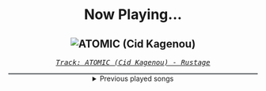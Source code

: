 <div align="center"> 
<h1>Now Playing...</h1>

![ATOMIC (Cid Kagenou)](https://i.scdn.co/image/ab67616d00001e024e89cb92133f2906d70c10d9)
--
_<samp><a href="https://open.spotify.com/track/3y87XLBZrdLHnOgzSb0Xan">Track: ATOMIC (Cid Kagenou) - Rustage</a></samp>_

<div style="border: 1px #4B5054 solid"></div>
<details>
  <summary>
    Previous played songs
  </summary>
  <table>
    <thead>
      <tr>
        <th>
          Artist
        </th>
        <th>
          Song
        </th>
        <th>
          Link
        </th>
      </tr>
    </thead>
    <tbody>
      <tr><td>Rustage</td><td>ATOMIC (Cid Kagenou)</td><td><a href="https://open.spotify.com/track/3y87XLBZrdLHnOgzSb0Xan">https://open.spotify.com/track/3y87XLBZrdLHnOgzSb0Xan</a></td></tr><tr><td>GAUPA</td><td>Lion's Thorn</td><td><a href="https://open.spotify.com/track/3EdxTUlOf9Rg784UZBW6Ir">https://open.spotify.com/track/3EdxTUlOf9Rg784UZBW6Ir</a></td></tr><tr><td>Shining</td><td>Chief Rebel Angel</td><td><a href="https://open.spotify.com/track/4szPYZmj6OIASA80fLsK57">https://open.spotify.com/track/4szPYZmj6OIASA80fLsK57</a></td></tr><tr><td>ODC</td><td>My Only Fan</td><td><a href="https://open.spotify.com/track/4xGqlQnvwKTCFweivBY92U">https://open.spotify.com/track/4xGqlQnvwKTCFweivBY92U</a></td></tr><tr><td>TSS</td><td>Breaking Bones</td><td><a href="https://open.spotify.com/track/70wYtOYfnQpfkeGF7AFpqY">https://open.spotify.com/track/70wYtOYfnQpfkeGF7AFpqY</a></td></tr><tr><td>Znous</td><td>Din Acharon דין אחרון</td><td><a href="https://open.spotify.com/track/6WVq8Bt6pOGvdPSmhsNsFN">https://open.spotify.com/track/6WVq8Bt6pOGvdPSmhsNsFN</a></td></tr><tr><td>Rise Of The Northstar</td><td>Back 2 Basics</td><td><a href="https://open.spotify.com/track/4yY4tbcSXziTwr0UnC1bvq">https://open.spotify.com/track/4yY4tbcSXziTwr0UnC1bvq</a></td></tr><tr><td>Sunmancer</td><td>Siberian Kiss</td><td><a href="https://open.spotify.com/track/4k3HDhC2PqH7AgvF6ZJzum">https://open.spotify.com/track/4k3HDhC2PqH7AgvF6ZJzum</a></td></tr><tr><td>tmdistant</td><td>all i know is... i'd go blind for you</td><td><a href="https://open.spotify.com/track/5KOJrVitoBhiuAzpnzRJ12">https://open.spotify.com/track/5KOJrVitoBhiuAzpnzRJ12</a></td></tr><tr><td>Taken By Tides</td><td>I Let You</td><td><a href="https://open.spotify.com/track/2FVkRlmmOaQ94ZXEDDNlWv">https://open.spotify.com/track/2FVkRlmmOaQ94ZXEDDNlWv</a></td></tr><tr><td>Thousand Below</td><td>Kerosene</td><td><a href="https://open.spotify.com/track/11DmWsJq63RyfNY8m0MiH3">https://open.spotify.com/track/11DmWsJq63RyfNY8m0MiH3</a></td></tr><tr><td>Foxblood</td><td>Occam's Razor</td><td><a href="https://open.spotify.com/track/2TIoAUUuQNTZQ5dK2Yno96">https://open.spotify.com/track/2TIoAUUuQNTZQ5dK2Yno96</a></td></tr><tr><td>Three Days Grace</td><td>Dominate</td><td><a href="https://open.spotify.com/track/5R0uszDwzrAEtxMgTwoIbt">https://open.spotify.com/track/5R0uszDwzrAEtxMgTwoIbt</a></td></tr><tr><td>FRACTURE</td><td>A View Beyond This Tragedy</td><td><a href="https://open.spotify.com/track/3VO9omvibf10uTXVYhJpOX">https://open.spotify.com/track/3VO9omvibf10uTXVYhJpOX</a></td></tr><tr><td>Evergreen Terrace</td><td>Restless Leg Syndrome</td><td><a href="https://open.spotify.com/track/1eSB4u3AapjXrO0baGuc6u">https://open.spotify.com/track/1eSB4u3AapjXrO0baGuc6u</a></td></tr><tr><td>Fox Lake</td><td>Freestyle</td><td><a href="https://open.spotify.com/track/752QBrQ3zOGjCbsXblrMFU">https://open.spotify.com/track/752QBrQ3zOGjCbsXblrMFU</a></td></tr><tr><td>VILT</td><td>The New Shadow</td><td><a href="https://open.spotify.com/track/3pFlVgw9LTsSUFDeMJahob">https://open.spotify.com/track/3pFlVgw9LTsSUFDeMJahob</a></td></tr><tr><td>Mortemia</td><td>Like a Hurricane</td><td><a href="https://open.spotify.com/track/4m9ogLz7APakQ8MibwIzHD">https://open.spotify.com/track/4m9ogLz7APakQ8MibwIzHD</a></td></tr><tr><td>Rustage</td><td>ATOMIC (Cid Kagenou)</td><td><a href="https://open.spotify.com/track/3y87XLBZrdLHnOgzSb0Xan">https://open.spotify.com/track/3y87XLBZrdLHnOgzSb0Xan</a></td></tr><tr><td>Rustage</td><td>ATOMIC (Cid Kagenou)</td><td><a href="https://open.spotify.com/track/3y87XLBZrdLHnOgzSb0Xan">https://open.spotify.com/track/3y87XLBZrdLHnOgzSb0Xan</a></td></tr>
    </tbody>
  </table>
</details>

</div>
